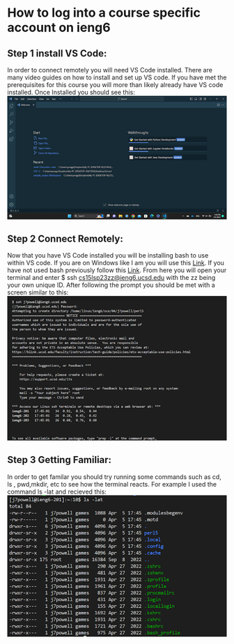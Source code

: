 # How to log into a course specific account on ieng6
##  Step 1 install VS Code:
In order to connect remotely you will need VS Code installed. There are many video guides on how to install and set up VS code. If you have met the prerequisites for this course you will more than likely already have VS code installed.
Once Installed you should see this:
![Image](unnamed.png)
## Step 2 Connect Remotely:
Now that you have VS Code installed you will be installing bash to use within VS code. If you are on Windows like I am you will use this [Link](https://gitforwindows.org/). If you have not used bash previously follow this [Link](https://stackoverflow.com/a/50527994). From here you will open your terminal and enter $ ssh cs15lsp23zz@ieng6.ucsd.edu with the zz being your own unique ID. After following the prompt you should be met with a screen similar to this:
![Image](2nd.png)
## __Step 3 Getting Familiar:__
In order to get familar you should try running some commands such as cd, ls , pwd,mkdir, etc to see how the terminal reacts. For example I used the command ls -lat and recieved this:
![Image](3rd.png)
